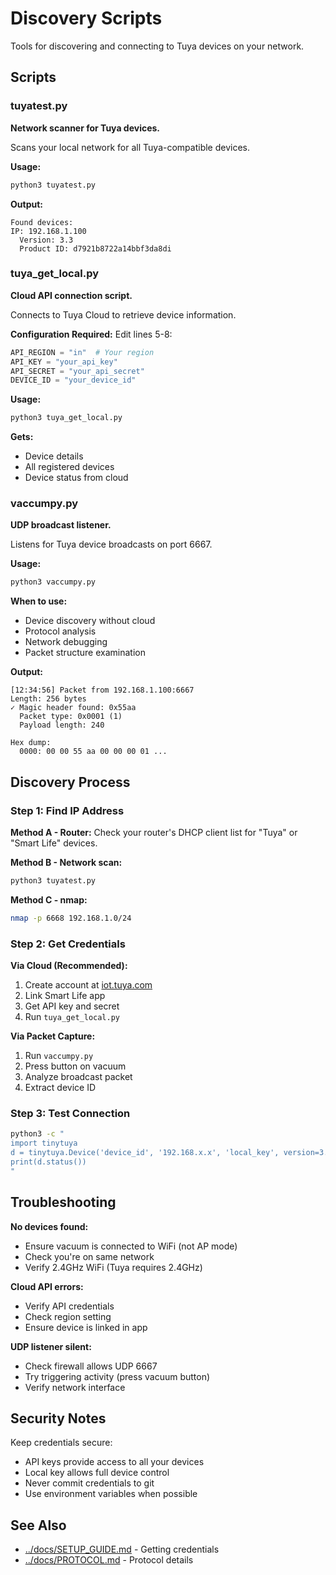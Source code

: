 # Discovery Scripts

Tools for discovering and connecting to Tuya devices on your network.

## Scripts

### tuyatest.py

**Network scanner for Tuya devices.**

Scans your local network for all Tuya-compatible devices.

**Usage:**
```bash
python3 tuyatest.py
```

**Output:**
```
Found devices:
IP: 192.168.1.100
  Version: 3.3
  Product ID: d7921b8722a14bbf3da8di
```

### tuya_get_local.py

**Cloud API connection script.**

Connects to Tuya Cloud to retrieve device information.

**Configuration Required:**
Edit lines 5-8:
```python
API_REGION = "in"  # Your region
API_KEY = "your_api_key"
API_SECRET = "your_api_secret"
DEVICE_ID = "your_device_id"
```

**Usage:**
```bash
python3 tuya_get_local.py
```

**Gets:**
- Device details
- All registered devices
- Device status from cloud

### vaccumpy.py

**UDP broadcast listener.**

Listens for Tuya device broadcasts on port 6667.

**Usage:**
```bash
python3 vaccumpy.py
```

**When to use:**
- Device discovery without cloud
- Protocol analysis
- Network debugging
- Packet structure examination

**Output:**
```
[12:34:56] Packet from 192.168.1.100:6667
Length: 256 bytes
✓ Magic header found: 0x55aa
  Packet type: 0x0001 (1)
  Payload length: 240

Hex dump:
  0000: 00 00 55 aa 00 00 00 01 ...
```

## Discovery Process

### Step 1: Find IP Address

**Method A - Router:**
Check your router's DHCP client list for "Tuya" or "Smart Life" devices.

**Method B - Network scan:**
```bash
python3 tuyatest.py
```

**Method C - nmap:**
```bash
nmap -p 6668 192.168.1.0/24
```

### Step 2: Get Credentials

**Via Cloud (Recommended):**
1. Create account at [iot.tuya.com](https://iot.tuya.com)
2. Link Smart Life app
3. Get API key and secret
4. Run `tuya_get_local.py`

**Via Packet Capture:**
1. Run `vaccumpy.py`
2. Press button on vacuum
3. Analyze broadcast packet
4. Extract device ID

### Step 3: Test Connection

```bash
python3 -c "
import tinytuya
d = tinytuya.Device('device_id', '192.168.x.x', 'local_key', version=3.3)
print(d.status())
"
```

## Troubleshooting

**No devices found:**
- Ensure vacuum is connected to WiFi (not AP mode)
- Check you're on same network
- Verify 2.4GHz WiFi (Tuya requires 2.4GHz)

**Cloud API errors:**
- Verify API credentials
- Check region setting
- Ensure device is linked in app

**UDP listener silent:**
- Check firewall allows UDP 6667
- Try triggering activity (press vacuum button)
- Verify network interface

## Security Notes

Keep credentials secure:
- API keys provide access to all your devices
- Local key allows full device control
- Never commit credentials to git
- Use environment variables when possible

## See Also

- [../docs/SETUP_GUIDE.md](../docs/SETUP_GUIDE.md) - Getting credentials
- [../docs/PROTOCOL.md](../docs/PROTOCOL.md) - Protocol details
